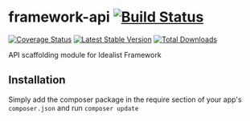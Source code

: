 framework-api [![Build Status](https://travis-ci.org/idealistsoft/framework-api.png?branch=master)](https://travis-ci.org/idealistsoft/framework-api)
=============

[![Coverage Status](https://coveralls.io/repos/idealistsoft/framework-api/badge.png)](https://coveralls.io/r/idealistsoft/framework-api)
[![Latest Stable Version](https://poser.pugx.org/idealistsoft/framework-api/v/stable.png)](https://packagist.org/packages/idealistsoft/framework-api)
[![Total Downloads](https://poser.pugx.org/idealistsoft/framework-api/downloads.png)](https://packagist.org/packages/idealistsoft/framework-api)

API scaffolding module for Idealist Framework

## Installation

Simply add the composer package in the require section of your app's `composer.json` and run `composer update`